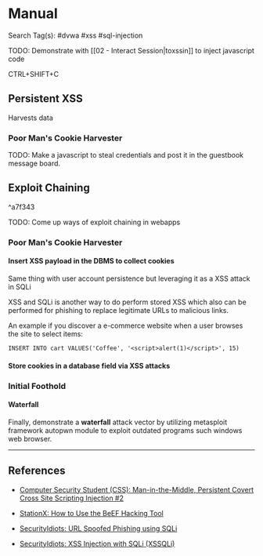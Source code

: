 # Manual

Search Tag(s): #dvwa #xss #sql-injection 

TODO: Demonstrate with [[02 - Interact Session|toxssin]] to inject javascript code

CTRL+SHIFT+C

## Persistent XSS

Harvests data

### Poor Man's Cookie Harvester

TODO: Make a javascript to steal credentials and post it in the guestbook message board.

## Exploit Chaining

^a7f343

TODO: Come up ways of exploit chaining in webapps

### Poor Man's Cookie Harvester

#### Insert XSS payload in the DBMS to collect cookies

Same thing with user account persistence but leveraging it as a XSS attack in SQLi

XSS and SQLi is another way to do perform stored XSS which also can be performed for phishing to replace legitimate URLs to malicious links.

An example if you discover a e-commerce website when a user browses the site to select items:

`INSERT INTO cart VALUES('Coffee', '<script>alert(1)</script>', 15)`

#### Store cookies in a database field via XSS attacks

### Initial Foothold

#### Waterfall

Finally, demonstrate a **waterfall** attack vector by utilizing metasploit framework autopwn module to exploit outdated programs such windows web browser.

---
## References

- [Computer Security Student (CSS): Man-in-the-Middle, Persistent Covert Cross Site Scripting Injection #2](https://www.computersecuritystudent.com/SECURITY_TOOLS/MUTILLIDAE/MUTILLIDAE_2511/lesson15/index.html)

- [StationX: How to Use the BeEF Hacking Tool](https://www.stationx.net/beef-hacking-tool/)

- [SecurityIdiots: URL Spoofed Phishing using SQLi](https://securityidiots.com/Web-Pentest/SQL-Injection/url-spoofed-phishing-with-sqli.html)

- [SecurityIdiots: XSS Injection with SQLi (XSSQLi)](https://securityidiots.com/Web-Pentest/SQL-Injection/xss-injection-with-sqli-xssqli.html)